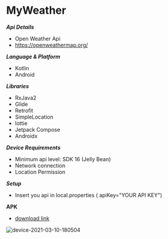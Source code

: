 # MyWeather

***Api Details***
- Open Weather Api
- https://openweathermap.org/

***Language & Platform***
- Kotlin
- Android

***Libraries***
- RxJava2
- Glide
- Retrofit
- SimpleLocation
- lottie
- Jetpack Compose 
- Androidx

***Device Requirements***
- Minimum api level: SDK 16 (Jelly Bean)
- Network connection
- Location Permission

***Setup***
- Insert you api in local.properties ( apiKey="YOUR API KEY")

**APK**
- [download link](https://www.dropbox.com/s/umgb9t7jqa7zrsl/myWeather.apk?dl=0)

![device-2021-03-10-180504](https://user-images.githubusercontent.com/70628032/110661524-52a8b900-81cd-11eb-9ab7-12914b3e48b2.png)
